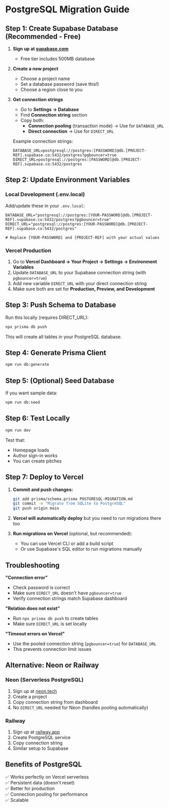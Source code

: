 # PostgreSQL Migration Guide

## Step 1: Create Supabase Database (Recommended - Free)

1. **Sign up at [supabase.com](https://supabase.com)**
   - Free tier includes 500MB database

2. **Create a new project**
   - Choose a project name
   - Set a database password (save this!)
   - Choose a region close to you

3. **Get connection strings**
   - Go to **Settings → Database**
   - Find **Connection string** section
   - Copy both:
     - **Connection pooling** (transaction mode) → Use for `DATABASE_URL`
     - **Direct connection** → Use for `DIRECT_URL`

   Example connection strings:
   ```
   DATABASE_URL=postgresql://postgres:[PASSWORD]@db.[PROJECT-REF].supabase.co:5432/postgres?pgbouncer=true
   DIRECT_URL=postgresql://postgres:[PASSWORD]@db.[PROJECT-REF].supabase.co:5432/postgres
   ```

## Step 2: Update Environment Variables

### Local Development (.env.local)

Add/update these in your `.env.local`:

```env
DATABASE_URL="postgresql://postgres:[YOUR-PASSWORD]@db.[PROJECT-REF].supabase.co:5432/postgres?pgbouncer=true"
DIRECT_URL="postgresql://postgres:[YOUR-PASSWORD]@db.[PROJECT-REF].supabase.co:5432/postgres"

# Replace [YOUR-PASSWORD] and [PROJECT-REF] with your actual values
```

### Vercel Production

1. Go to **Vercel Dashboard → Your Project → Settings → Environment Variables**
2. Update `DATABASE_URL` to your Supabase connection string (with `pgbouncer=true`)
3. Add new variable `DIRECT_URL` with your direct connection string
4. Make sure both are set for **Production, Preview, and Development**

## Step 3: Push Schema to Database

Run this locally (requires DIRECT_URL):

```bash
npx prisma db push
```

This will create all tables in your PostgreSQL database.

## Step 4: Generate Prisma Client

```bash
npm run db:generate
```

## Step 5: (Optional) Seed Database

If you want sample data:

```bash
npm run db:seed
```

## Step 6: Test Locally

```bash
npm run dev
```

Test that:
- Homepage loads
- Author sign-in works
- You can create pitches

## Step 7: Deploy to Vercel

1. **Commit and push changes:**
   ```bash
   git add prisma/schema.prisma POSTGRESQL-MIGRATION.md
   git commit -m "Migrate from SQLite to PostgreSQL"
   git push origin main
   ```

2. **Vercel will automatically deploy** but you need to run migrations there too

3. **Run migrations on Vercel** (optional, but recommended):
   - You can use Vercel CLI or add a build script
   - Or use Supabase's SQL editor to run migrations manually

## Troubleshooting

**"Connection error"**
- Check password is correct
- Make sure `DIRECT_URL` doesn't have `pgbouncer=true`
- Verify connection strings match Supabase dashboard

**"Relation does not exist"**
- Run `npx prisma db push` to create tables
- Make sure `DIRECT_URL` is set locally

**"Timeout errors on Vercel"**
- Use the pooled connection string (`pgbouncer=true`) for `DATABASE_URL`
- This prevents connection limit issues

## Alternative: Neon or Railway

### Neon (Serverless PostgreSQL)
1. Sign up at [neon.tech](https://neon.tech)
2. Create a project
3. Copy connection string from dashboard
4. No `DIRECT_URL` needed for Neon (handles pooling automatically)

### Railway
1. Sign up at [railway.app](https://railway.app)
2. Create PostgreSQL service
3. Copy connection string
4. Similar setup to Supabase

## Benefits of PostgreSQL

✅ Works perfectly on Vercel serverless  
✅ Persistent data (doesn't reset)  
✅ Better for production  
✅ Connection pooling for performance  
✅ Scalable  

